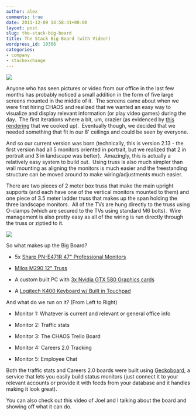 ```yaml
---
author: alex
comments: true
date: 2011-12-09 14:58:41+00:00
layout: post
slug: the-stack-big-board
title: The Stack Big Board (with Video!)
wordpress_id: 10366
categories:
- company
- stackexchange
---
```


[![](http://blog.stackoverflow.com/wp-content/uploads/Big-Board-High-1024x682.jpg)](http://blog.stackoverflow.com/2011/12/the-stack-big-board/big-board-high/)

Anyone who has seen pictures or video from our office in the last few months has probably noticed a small addition in the form of five large screens mounted in the middle of it.  The screens came about when we were first hiring CHAOS and realized that we wanted an easy way to visualize and display relevant information (or play video games) during the day.  The first iterations where a bit, um, crazier (as evidenced by [this rendering](http://blog.stackoverflow.com/wp-content/uploads/CHAOS-Desks.png) that we cooked up).  Eventually though, we decided that we needed something that fit in our 8' ceilings and could be seen by everyone.

And so our current version was born (technically, this is version 2.13 - the first version had all 5 monitors oriented in portrait, but we realized that 2 in portrait and 3 in landscape was better).  Amazingly, this is actually a relatively easy system to build out.  Using truss is also much simpler than wall mounting as aligning the monitors is much easier and the freestanding structure can be moved around to make wiring/adjustments much easier.

There are two pieces of 2 meter box truss that make the main upright supports (and each have one of the vertical monitors mounted to them) and one piece of 3.5 meter ladder truss that makes up the span holding the three landscape monitors.  All of the TVs are hung directly to the truss using O-clamps (which are secured to the TVs using standard M6 bolts).  Wire management is also pretty easy as all of the wiring is run directly through the truss or ziptied to it.


[![](/blog/images/wordpress/Truss-218x300.jpg)](/blog/images/wordpress/Truss.jpg)


So what makes up the Big Board?



	
  * 5x [Sharp PN-E471R 47" Professional Monitors](http://www.sharpusa.com/ForBusiness/PresentationProducts/ProfessionalLCDMonitors/PNE471R.aspx)

	
  * [Milos M290 12" Truss](http://www.milosgroup.com/en/#/products/quicktruss/m290/)

	
  * A custom built PC with [3x Nvidia GTX 580 Graphics cards](http://www.nvidia.com/object/product-geforce-gtx-580-us.html)

	
  * A [Logitech K400 Keyboard w/ Built in Touchpad](http://www.amazon.com/Logitech-Wireless-Keyboard-Multi-Touch-920-003070/dp/B005DKZTMG/ref=sr_1_12?ie=UTF8&qid=1322770625&sr=8-12)


And what do we run on it? (From Left to Right)

	
  * Monitor 1: Whatever is current and relevant or general office info

	
  * Monitor 2: Traffic stats

	
  * Monitor 3: The CHAOS Trello Board

	
  * Monitor 4: Careers 2.0 Tracking

	
  * Monitor 5: Employee Chat


Both the traffic stats and Careers 2.0 boards were built using [Geckoboard](http://www.geckoboard.com), a service that lets you easily build status monitors (just connect it to your relevant accounts or provide it with feeds from your database and it handles making it look great).

You can also check out this video of Joel and I talking about the board and showing off what it can do.






